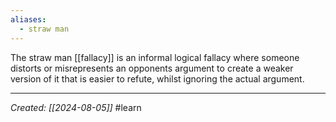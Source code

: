 ```yaml
---
aliases:
  - straw man
---
```


The straw man [[fallacy]] is an informal logical fallacy where someone distorts or misrepresents an opponents argument to create a weaker version of it that is easier to refute, whilst ignoring the actual argument.

***

*Created: [[2024-08-05]]*
#learn